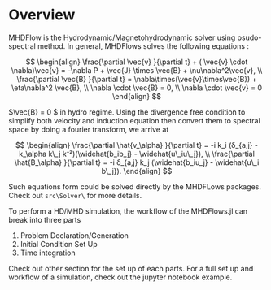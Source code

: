 # Overview

MHDFlow is the Hydrodynamic/Magnetohydrodynamic solver using psudo-spectral method. In general, MHDFlows solves the following equations :

$$
\begin{align}
\frac{\partial \vec{v} }{\partial t} + ( \vec{v} \cdot \nabla)\vec{v} = -\nabla P + \vec{J} \times \vec{B} + \nu\nabla^2\vec{v},  \\
\frac{\partial \vec{B} }{\partial t}  = \nabla\times(\vec{v}\times\vec{B}) + \eta\nabla^2 \vec{B},  \\
\nabla \cdot \vec{B} = 0, \\ 
\nabla \cdot \vec{v} = 0  
\end{align}
$$

$\vec{B} = 0 $ in hydro regime. Using the divergence free condition to simplify both velocity and induction equation then convert them to spectral space by doing a fourier transform, we arrive at 

$$
\begin{align}
\frac{\partial \hat{v_\alpha} }{\partial t} = -i k_i (δ_{a,j} - k_\alpha k\_j k⁻²)(\widehat{b_ib_j} - \widehat{u\_iu\_j}), \\
\frac{\partial \hat{B_\alpha} }{\partial t} = -i δ_{a,j} k_j (\widehat{b_iu_j} - \widehat{u\_i b\_j}).
\end{align}
$$

Such equations form could be solved directly by the MHDFLows packages. Check out ``src\Solver\`` for more details.


To perform a HD/MHD simulation, the workflow of the MHDFlows.jl can break into three parts

1. Problem Declaration/Generation 
2. Initial Condition Set Up
3. Time integration 

Check out other section for the set up of each parts. For a full set up and workflow of a simulation, check out the jupyter notebook example. 

